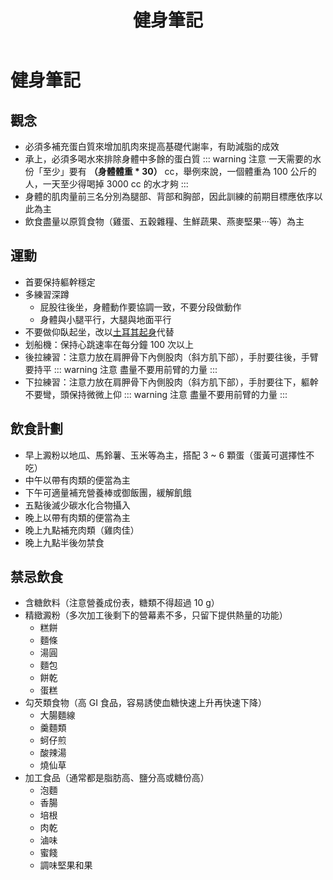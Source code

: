 ﻿---
title: '健身筆記'
tags: ['健身']
---
# 健身筆記

## 觀念
* 必須多補充蛋白質來增加肌肉來提高基礎代謝率，有助減脂的成效
* 承上，必須多喝水來排除身體中多餘的蛋白質
::: warning 注意
一天需要的水份「至少」要有 **（身體體重 * 30）** cc，舉例來說，一個體重為 100 公斤的人，一天至少得喝掉 3000 cc 的水才夠
:::   
* 身體的肌肉量前三名分別為腿部、背部和胸部，因此訓練的前期目標應依序以此為主
* 飲食盡量以原質食物（雞蛋、五穀雜糧、生鮮蔬果、燕麥堅果‧‧‧等）為主

## 運動
* 首要保持軀幹穩定
* 多練習深蹲
  * 屁股往後坐，身體動作要協調一致，不要分段做動作
  * 身體與小腿平行，大腿與地面平行
* 不要做仰臥起坐，改以[土耳其起身](https://www.google.com/url?sa=t&rct=j&q=&esrc=s&source=web&cd=&cad=rja&uact=8&ved=2ahUKEwii_JCHuJKJAxV9a_UHHd4BMB8QFnoECBYQAQ&url=https%3A%2F%2Fblog.worldgymtaiwan.com%2Fwhat-is-turkish-get-up-a-full-body-exercise&usg=AOvVaw3ZSma_PBvoFzJnOHxoJ6lQ&opi=89978449)代替
* 划船機：保持心跳速率在每分鐘 100 次以上
* 後拉練習：注意力放在肩胛骨下內側股肉（斜方肌下部），手肘要往後，手臂要持平
::: warning 注意
盡量不要用前臂的力量
:::   
* 下拉練習：注意力放在肩胛骨下內側股肉（斜方肌下部），手肘要往下，軀幹不要彎，頭保持微微上仰
::: warning 注意
盡量不要用前臂的力量
:::   

## 飲食計劃
* 早上澱粉以地瓜、馬鈴薯、玉米等為主，搭配 3 ~ 6 顆蛋（蛋黃可選擇性不吃）
* 中午以帶有肉類的便當為主
* 下午可適量補充營養棒或御飯團，緩解飢餓
* 五點後滅少碳水化合物攝入
* 晚上以帶有肉類的便當為主
* 晚上九點補充肉類（雞肉佳）
* 晚上九點半後勿禁食

## 禁忌飲食
* 含糖飲料（注意營養成份表，糖類不得超過 10 g）
* 精緻澱粉（多次加工後剩下的營幕素不多，只留下提供熱量的功能）
  * 糕餅
  * 麵條
  * 湯圓
  * 麵包
  * 餅乾
  * 蛋糕
* 勾芡類食物（高 GI 食品，容易誘使血糖快速上升再快速下降）
  * 大腸麵線
  * 羹麵類
  * 蚵仔煎
  * 酸辣湯
  * 燒仙草
* 加工食品（通常都是脂肪高、鹽分高或糖份高）
  * 泡麵
  * 香腸
  * 培根
  * 肉乾
  * 滷味
  * 蜜餞
  * 調味堅果和果